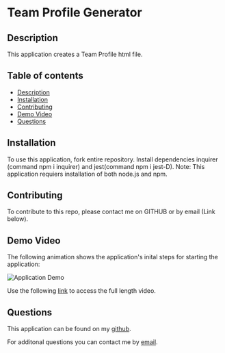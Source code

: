 # Team Profile Generator 

## Description
This application creates a Team Profile html file.

## Table of contents
- [Description](#Description)
- [Installation](#Installation)
- [Contributing](#Contributing)
- [Demo Video](#DemoVideo)
- [Questions](#Questions)

## Installation
To use this application, fork entire repository. Install dependencies inquirer (command npm i inquirer) and jest(command npm i jest-D). Note: This application requiers installation of both node.js and npm.


## Contributing
To contribute to this repo, please contact me on GITHUB or by email (Link below).


## Demo Video

The following animation shows the application's inital steps for starting the application:

![Application Demo](./TeamProfileDemo.gif)

Use the following [link](https://drive.google.com/file/d/1QKLQVGGummx_kvzyX87KGtdlJeCFgVJg/view) to access the full length video.


## Questions
This application can be found on my [github](https://www.github.com/cassiep1986?tab=repositories/).

For additonal questions you can contact me by [email](mailto:cassiep1986@gmail.com).
